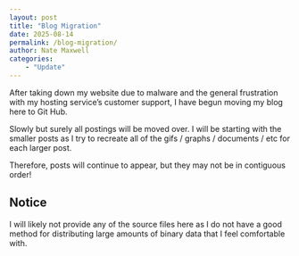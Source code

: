 ```yaml
---
layout: post
title: "Blog Migration"
date: 2025-08-14
permalink: /blog-migration/
author: Nate Maxwell
categories:
    - "Update"
---
```


After taking down my website due to malware and the general frustration with my hosting service’s customer support, I have begun moving my blog here to Git Hub.

Slowly but surely all postings will be moved over. I will be starting with the smaller posts as I try to recreate all of the gifs / graphs / documents / etc for each larger post.

Therefore, posts will continue to appear, but they may not be in contiguous order!

## Notice

I will likely not provide any of the source files here as I do not have a good method for
distributing large amounts of binary data that I feel comfortable with.
